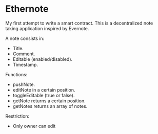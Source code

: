 # Ethernote

My first attempt to write a smart contract.
This is a decentralized note taking application inspired by Evernote.

A note consists in:
- Title.
- Comment.
- Editable (enabled/disabled).
- Timestamp.

Functions:
- pushNote.
- editNote in a certain position.
- toggleEditable (true or false).
- getNote returns a certain position.
- getNotes returns an array of notes.

Restriction:
- Only owner can edit